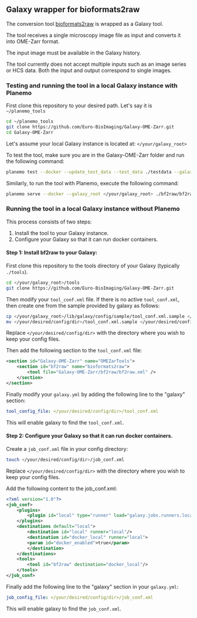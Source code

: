 ## Galaxy wrapper for bioformats2raw

The conversion tool [bioformats2raw](https://github.com/glencoesoftware/bioformats2raw) is wrapped as a Galaxy tool.

The tool receives a single microscopy image file as input and converts it into OME-Zarr format.

The input image must be available in the Galaxy history. 

The tool currently does not accept multiple inputs such as an image series or HCS data. Both the input and output correspond to single images.

### Testing and running the tool in a local Galaxy instance with Planemo

First clone this repository to your desired path. Let's say it is `~/planemo_tools`
```bash
cd ~/planemo_tools
git clone https://github.com/Euro-BioImaging/Galaxy-OME-Zarr.git
cd Galaxy-OME-Zarr
```

Let's assume your local Galaxy instance is located at: `</your/galaxy_root>`

To test the tool, make sure you are in the Galaxy-OME-Zarr folder and run the following command:
```bash
planemo test --docker --update_test_data --test_data ./testdata --galaxy_root </your/galaxy_root> ./bf2raw/bf2raw.xml
```

Similarly, to run the tool with Planemo, execute the following command:
```bash
planemo serve --docker --galaxy_root </your/galaxy_root> ./bf2raw/bf2raw.xml
```

### Running the tool in a local Galaxy instance without Planemo
This process consists of two steps: 
1) Install the tool to your Galaxy instance. 
2) Configure your Galaxy so that it can run docker containers.

#### Step 1: Install bf2raw to your Galaxy: 

First clone this repository to the tools directory of your Galaxy
(typically `./tools`).

```bash
cd </your/galaxy_root>/tools
git clone https://github.com/Euro-BioImaging/Galaxy-OME-Zarr.git
```

Then modify your `tool_conf.xml` file. If there is no active `tool_conf.xml`, 
then create one from the sample provided by galaxy as follows:
```bash
cp </your/galaxy_root>/lib/galaxy/config/sample/tool_conf.xml.sample </your/desired/config/dir>
mv </your/desired/config/dir>/tool_conf.xml.sample </your/desired/config/dir>/tool_conf.xml
``` 
Replace `</your/desired/config/dir>` with the directory where you wish to keep your config files.

Then add the following section to the `tool_conf.xml` file:
```xml
<section id="Galaxy-OME-Zarr" name="OMEZarTools">
    <section id="bf2raw" name="bioformats2raw">
        <tool file="Galaxy-OME-Zarr/bf2raw/bf2raw.xml" />	  
    </section> 
</section>  
```

Finally modify your `galaxy.yml` by adding the following line to the "galaxy" section:

```yaml
tool_config_file: </your/desired/config/dir>/tool_conf.xml
```

This will enable galaxy to find the `tool_conf.xml`.

#### Step 2: Configure your Galaxy so that it can run docker containers.

Create a `job_conf.xml` file in your config directory:
```bash
touch </your/desired/config/dir>/job_conf.xml
```
Replace `</your/desired/config/dir>` with the directory where you wish to keep your config files.

Add the following content to the job_conf.xml:

```xml
<?xml version="1.0"?>
<job_conf>
    <plugins>
        <plugin id="local" type="runner" load="galaxy.jobs.runners.local:LocalJobRunner" workers="4"/>
    </plugins>
    <destinations default="local">
        <destination id="local" runner="local"/>
        <destination id="docker_local" runner="local">
	    <param id="docker_enabled">true</param>
        </destination>	
    </destinations>
    <tools>
        <tool id="bf2raw" destination="docker_local"/>
    </tools>
</job_conf>
```

Finally add the following line to the "galaxy" section in your `galaxy.yml`:

```yaml
job_config_file: </your/desired/config/dir>/job_conf.xml
```

This will enable galaxy to find the `job_conf.xml`.
